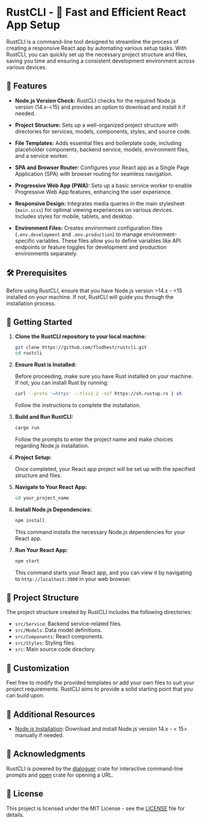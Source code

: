 # RustCLI - 🦀 Fast and Efficient React App Setup

RustCLI is a command-line tool designed to streamline the process of creating a responsive React app by automating various setup tasks. With RustCLI, you can quickly set up the necessary project structure and files, saving you time and ensuring a consistent development environment across various devices.

## 🚀 Features

- **Node.js Version Check:** RustCLI checks for the required Node.js version (14.x-<15) and provides an option to download and install it if needed.

- **Project Structure:** Sets up a well-organized project structure with directories for services, models, components, styles, and source code.

- **File Templates:** Adds essential files and boilerplate code, including placeholder components, backend service, models, environment files, and a service worker.

- **SPA and Browser Router:** Configures your React app as a Single Page Application (SPA) with browser routing for seamless navigation.

- **Progressive Web App (PWA):** Sets up a basic service worker to enable Progressive Web App features, enhancing the user experience.

- **Responsive Design:** Integrates media queries in the main stylesheet (`main.scss`) for optimal viewing experiences on various devices. Includes styles for mobile, tablets, and desktop.

- **Environment Files:** Creates environment configuration files (`.env.development` and `.env.production`) to manage environment-specific variables. These files allow you to define variables like API endpoints or feature toggles for development and production environments separately.

## 🛠 Prerequisites

Before using RustCLI, ensure that you have Node.js version >14.x - <15 installed on your machine. If not, RustCLI will guide you through the installation process.

## 🏁 Getting Started

1. **Clone the RustCLI repository to your local machine:**

    ```bash
    git clone https://github.com/flodhest/rustcli.git
    cd rustcli
    ```

2. **Ensure Rust is Installed:**

    Before proceeding, make sure you have Rust installed on your machine. If not, you can install Rust by running:

    ```bash
    curl --proto '=https' --tlsv1.2 -sSf https://sh.rustup.rs | sh
    ```

    Follow the instructions to complete the installation.

3. **Build and Run RustCLI:**

    ```bash
    cargo run
    ```

    Follow the prompts to enter the project name and make choices regarding Node.js installation.

4. **Project Setup:**

    Once completed, your React app project will be set up with the specified structure and files.

5. **Navigate to Your React App:**

    ```bash
    cd your_project_name
    ```

6. **Install Node.js Dependencies:**

    ```bash
    npm install
    ```

    This command installs the necessary Node.js dependencies for your React app.

7. **Run Your React App:**

    ```bash
    npm start
    ```

    This command starts your React app, and you can view it by navigating to `http://localhost:3000` in your web browser.


## 📁 Project Structure

The project structure created by RustCLI includes the following directories:

- `src/Service`: Backend service-related files.
- `src/Models`: Data model definitions.
- `src/Components`: React components.
- `src/Styles`: Styling files.
- `src`: Main source code directory.

## 🎨 Customization

Feel free to modify the provided templates or add your own files to suit your project requirements. RustCLI aims to provide a solid starting point that you can build upon.

## 🚧 Additional Resources

- [Node.js Installation](https://nodejs.org/en/download/): Download and install Node.js version 14.x - < 15> manually if needed.

## 🙏 Acknowledgments

RustCLI is powered by the [dialoguer](https://crates.io/crates/dialoguer) crate for interactive command-line prompts and [open](https://crates.io/crates/open) crate for opening a URL.

## 📄 License

This project is licensed under the MIT License - see the [LICENSE](LICENSE) file for details.
